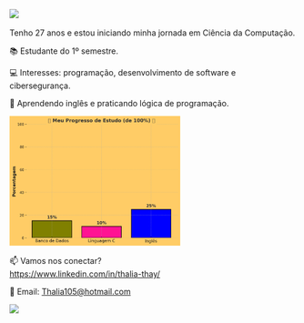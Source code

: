 ![](https://img.shields.io/badge/Olá,%20eu%20sou%20a%20Thalia-lightblue?style=for-the-badge&labelColor=yellow)





Tenho 27 anos e estou iniciando minha jornada em Ciência da Computação.

📚 Estudante do 1º semestre.

💻 Interesses: programação, desenvolvimento de software e cibersegurança.

🔎 Aprendendo inglês e praticando lógica de programação.

<img src="https://raw.githubusercontent.com/Thalia-10/Thalia-10/main/assets/progresso_estudos%20(2).png" width="300px">



📫 Vamos nos conectar?  
https://www.linkedin.com/in/thalia-thay/

📧 Email:
Thalia105@hotmail.com


![](https://i.imgur.com/kxiyki9.gif)
